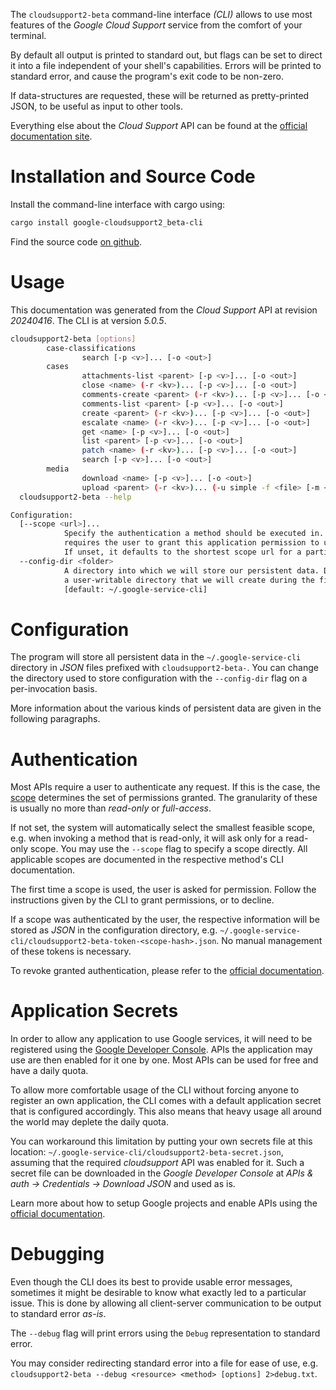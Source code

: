 <!---
DO NOT EDIT !
This file was generated automatically from 'src/generator/templates/cli/README.md.mako'
DO NOT EDIT !
-->
The `cloudsupport2-beta` command-line interface *(CLI)* allows to use most features of the *Google Cloud Support* service from the comfort of your terminal.

By default all output is printed to standard out, but flags can be set to direct it into a file independent of your shell's
capabilities. Errors will be printed to standard error, and cause the program's exit code to be non-zero.

If data-structures are requested, these will be returned as pretty-printed JSON, to be useful as input to other tools.

Everything else about the *Cloud Support* API can be found at the
[official documentation site](https://cloud.google.com/support/docs/apis).

# Installation and Source Code

Install the command-line interface with cargo using:

```bash
cargo install google-cloudsupport2_beta-cli
```

Find the source code [on github](https://github.com/Byron/google-apis-rs/tree/main/gen/cloudsupport2_beta-cli).

# Usage

This documentation was generated from the *Cloud Support* API at revision *20240416*. The CLI is at version *5.0.5*.

```bash
cloudsupport2-beta [options]
        case-classifications
                search [-p <v>]... [-o <out>]
        cases
                attachments-list <parent> [-p <v>]... [-o <out>]
                close <name> (-r <kv>)... [-p <v>]... [-o <out>]
                comments-create <parent> (-r <kv>)... [-p <v>]... [-o <out>]
                comments-list <parent> [-p <v>]... [-o <out>]
                create <parent> (-r <kv>)... [-p <v>]... [-o <out>]
                escalate <name> (-r <kv>)... [-p <v>]... [-o <out>]
                get <name> [-p <v>]... [-o <out>]
                list <parent> [-p <v>]... [-o <out>]
                patch <name> (-r <kv>)... [-p <v>]... [-o <out>]
                search [-p <v>]... [-o <out>]
        media
                download <name> [-p <v>]... [-o <out>]
                upload <parent> (-r <kv>)... (-u simple -f <file> [-m <mime>]) [-p <v>]... [-o <out>]
  cloudsupport2-beta --help

Configuration:
  [--scope <url>]...
            Specify the authentication a method should be executed in. Each scope
            requires the user to grant this application permission to use it.
            If unset, it defaults to the shortest scope url for a particular method.
  --config-dir <folder>
            A directory into which we will store our persistent data. Defaults to
            a user-writable directory that we will create during the first invocation.
            [default: ~/.google-service-cli]

```

# Configuration

The program will store all persistent data in the `~/.google-service-cli` directory in *JSON* files prefixed with `cloudsupport2-beta-`.  You can change the directory used to store configuration with the `--config-dir` flag on a per-invocation basis.

More information about the various kinds of persistent data are given in the following paragraphs.

# Authentication

Most APIs require a user to authenticate any request. If this is the case, the [scope][scopes] determines the 
set of permissions granted. The granularity of these is usually no more than *read-only* or *full-access*.

If not set, the system will automatically select the smallest feasible scope, e.g. when invoking a
method that is read-only, it will ask only for a read-only scope. 
You may use the `--scope` flag to specify a scope directly. 
All applicable scopes are documented in the respective method's CLI documentation.

The first time a scope is used, the user is asked for permission. Follow the instructions given 
by the CLI to grant permissions, or to decline.

If a scope was authenticated by the user, the respective information will be stored as *JSON* in the configuration
directory, e.g. `~/.google-service-cli/cloudsupport2-beta-token-<scope-hash>.json`. No manual management of these tokens
is necessary.

To revoke granted authentication, please refer to the [official documentation][revoke-access].

# Application Secrets

In order to allow any application to use Google services, it will need to be registered using the 
[Google Developer Console][google-dev-console]. APIs the application may use are then enabled for it
one by one. Most APIs can be used for free and have a daily quota.

To allow more comfortable usage of the CLI without forcing anyone to register an own application, the CLI
comes with a default application secret that is configured accordingly. This also means that heavy usage
all around the world may deplete the daily quota.

You can workaround this limitation by putting your own secrets file at this location: 
`~/.google-service-cli/cloudsupport2-beta-secret.json`, assuming that the required *cloudsupport* API 
was enabled for it. Such a secret file can be downloaded in the *Google Developer Console* at 
*APIs & auth -> Credentials -> Download JSON* and used as is.

Learn more about how to setup Google projects and enable APIs using the [official documentation][google-project-new].


# Debugging

Even though the CLI does its best to provide usable error messages, sometimes it might be desirable to know
what exactly led to a particular issue. This is done by allowing all client-server communication to be 
output to standard error *as-is*.

The `--debug` flag will print errors using the `Debug` representation to standard error.

You may consider redirecting standard error into a file for ease of use, e.g. `cloudsupport2-beta --debug <resource> <method> [options] 2>debug.txt`.


[scopes]: https://developers.google.com/+/api/oauth#scopes
[revoke-access]: http://webapps.stackexchange.com/a/30849
[google-dev-console]: https://console.developers.google.com/
[google-project-new]: https://developers.google.com/console/help/new/

